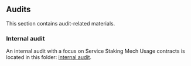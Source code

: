 ## Audits
This section contains audit-related materials.

### Internal audit
An internal audit with a focus on Service Staking Mech Usage
contracts is located in this folder: [internal audit](https://github.com/valory-xyz/autonolas-staking-programmes/blob/main/audits/internal).

